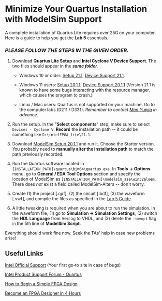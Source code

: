 # Minimize Your Quartus Installation with ModelSim Support

A complete installation of Quartus Lite requires over 25G on your computer. Here is a guide to help you get the **Lab 5** essentials. 

### ***PLEASE FOLLOW THE STEPS IN THE GIVEN ORDER.***

1. Download **Quartus Lite Setup** and **Intel Cyclone V Device Support**. The two files should appear in the ***same folder***. 

    - Windows 10 or older: [Setup 21.1](https://download.altera.com/akdlm/software/acdsinst/21.1std/842/ib_installers/QuartusLiteSetup-21.1.0.842-windows.exe), [Device Support 21.1](https://download.altera.com/akdlm/software/acdsinst/21.1std/842/ib_installers/cyclonev-21.1.0.842.qdz). 

    - Windows 11 users: [Setup 20.1.1](https://download.altera.com/akdlm/software/acdsinst/20.1std.1/720/ib_installers/QuartusLiteSetup-20.1.1.720-windows.exe), [Device Support 20.1.1](https://download.altera.com/akdlm/software/acdsinst/20.1std.1/720/ib_installers/cyclonev-20.1.1.720.qdz) (Version 21.1 is known to have some bugs interacting with the resource manager, which causes the program to crash.)

    - Linux / Mac users: Quartus is not supported on your machine. Go to the computer labs (D211 / D331). *Remember to contact [Man Yunjia](mailto:yunjiaman@intl.zju.edu.cn) in advance*. 

2. Run the setup. In the "**Select components**" step, make sure to select `Devices - Cyclone V`. **Record** the installation path -- it could be something like `D:\intelFPGA_lite\21.1`. 
3. Download [ModelSim Setup 20.1.1](https://download.altera.com/akdlm/software/acdsinst/20.1std.1/720/ib_installers/ModelSimSetup-20.1.1.720-windows.exe) and run it. Choose the Starter version. You probably need to **manually alter the installation path** to match the path previously recorded. 
4. Run the Quartus software located in `[INSTALLATION_PATH]\quartus\bin64\quartus.exe`. In **Tools -> Options** menu, go to **General / EDA Tool Options** section and specify the location of ModelSim as `[INSTALLATION_PATH]\modelsim_ase\win32aloem`. There does *not* exist a field called ModelSim-Altera -- don't worry. 
6. Create (1) the project [.qpf], (2) the circuit [.bdf], (3) the waveform [.vwf], and compile the files as specified in the [Lab 5 Guide](https://wiki.illinois.edu/wiki/display/zjuiece120/Lab+5). 
7. A little tweaking is required when you are about to run the simulation. In the waveform file, (1) go to **Simulation -> Simulation Settings**, (2) switch the **HDL Language** from Verilog to VHDL, and (3) delete the ``-novopt`` flag in the 5th line of **ModelSim Script**. 

Everything should work fine now. Seek the TAs' help in case new problems arise! 

## Useful Links

[Intel Official Support](https://www.intel.com/content/www/us/en/support.html) (Your first go-to site in case of bugs)

[Intel Product Support Forum - Quartus](https://community.intel.com/t5/Intel-Quartus-Prime-Software/bd-p/quartus-prime-software)

[How to Begin a Simple FPGA Design](https://learning.intel.com/developer/learn/course/external/view/elearning/192/how-to-begin-a-simple-fpga-design)

[Become an FPGA Designer in 4 Hours](https://learning.intel.com/developer/learn/course/external/view/elearning/210/university-self-guided-lab-become-an-fpga-designer-in-4-hours)
